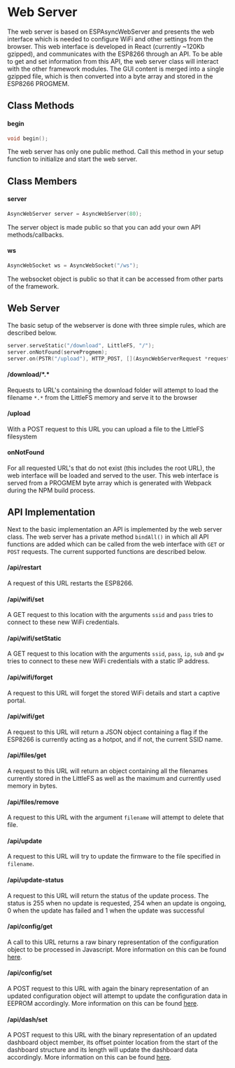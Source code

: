 # Web Server

The web server is based on ESPAsyncWebServer and presents the web interface which is needed to configure WiFi and other settings from the browser. This web interface is developed in React (currently ~120Kb gzipped), and communicates with the ESP8266 through an API. To be able to get and set information from this API, the web server class will interact with the other framework modules. The GUI content is merged into a single gzipped file, which is then converted into a byte array and stored in the ESP8266 PROGMEM.

## Class Methods

#### begin

```c++
void begin();
```

The web server has only one public method. Call this method in your setup function to initialize and start the web server.

## Class Members

#### server

```c++
AsyncWebServer server = AsyncWebServer(80);
```

The server object is made public so that you can add your own API methods/callbacks.

#### ws

```c++
AsyncWebSocket ws = AsyncWebSocket("/ws");
```

The websocket object is public so that it can be accessed from other parts of the framework.

## Web Server

The basic setup of the webserver is done with three simple rules, which are described below.

```c++
server.serveStatic("/download", LittleFS, "/");
server.onNotFound(serveProgmem);
server.on(PSTR("/upload"), HTTP_POST, [](AsyncWebServerRequest *request) {}, handleFileUpload)
```

#### /download/\*.\*

Requests to URL's containing the download folder will attempt to load the filename `*.*` from the LittleFS memory and serve it to the browser

#### /upload

With a POST request to this URL you can upload a file to the LittleFS filesystem

#### onNotFound

For all requested URL's that do not exist (this includes the root URL), the web interface will be loaded and served to the user. This web interface is served from a PROGMEM byte array which is generated with Webpack during the NPM build process.

## API Implementation

Next to the basic implementation an API is implemented by the web server class. The web server has a private method `bindAll()` in which all API functions are added which can be called from the web interface with `GET` or `POST` requests. The current supported functions are described below.

#### /api/restart

A request of this URL restarts the ESP8266.

#### /api/wifi/set

A GET request to this location with the arguments `ssid` and `pass` tries to connect to these new WiFi credentials.

#### /api/wifi/setStatic

A GET request to this location with the arguments `ssid`, `pass`, `ip`, `sub` and `gw` tries to connect to these new WiFi credentials with a static IP address.

#### /api/wifi/forget

A request to this URL will forget the stored WiFi details and start a captive portal.

#### /api/wifi/get

A request to this URL will return a JSON object containing a flag if the ESP8266 is currently acting as a hotpot, and if not, the current SSID name.

#### /api/files/get

A request to this URL will return an object containing all the filenames currently stored in the LittleFS as well as the maximum and currently used memory in bytes.

#### /api/files/remove

A request to this URL with the argument `filename` will attempt to delete that file.

#### /api/update

A request to this URL will try to update the firmware to the file specified in `filename`.

#### /api/update-status

A request to this URL will return the status of the update process. The status is 255 when no update is requested, 254 when an update is ongoing, 0 when the update has failed and 1 when the update was successful

#### /api/config/get

A call to this URL returns a raw binary representation of the configuration object to be processed in Javascript. More information on this can be found [here](https://github.com/maakbaas/esp8266-iot-framework/blob/master/docs/config-manager.md).

#### /api/config/set

A POST request to this URL with again the binary representation of an updated configuration object will attempt to update the configuration data in EEPROM accordingly. More information on this can be found [here](https://github.com/maakbaas/esp8266-iot-framework/blob/master/docs/config-manager.md).

#### /api/dash/set

A POST request to this URL with the binary representation of an updated dashboard object member, its offset pointer location from the start of the dashboard structure and its length will update the dashboard data accordingly. More information on this can be found [here](https://github.com/maakbaas/esp8266-iot-framework/blob/master/docs/dashboard.md).
